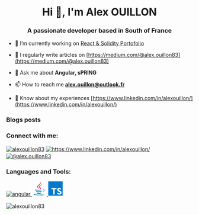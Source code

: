<h1 align="center">Hi 👋, I'm Alex OUILLON</h1>
<h3 align="center">A passionate developer based in South of France</h3>

- 🔭 I’m currently working on [React & Solidity Portofolio](https://github.com/AlexOuillon83/Portofolio-React-Sanity)

- 📝 I regularly write articles on [https://medium.com/@alex.ouillon83](https://medium.com/@alex.ouillon83)

- 💬 Ask me about **Angular, sPRING**

- 📫 How to reach me **alex.ouillon@outlook.fr**

- 📄 Know about my experiences [https://www.linkedin.com/in/alexouillon/](https://www.linkedin.com/in/alexouillon/)

### Blogs posts
<!-- BLOG-POST-LIST:START -->
<!-- BLOG-POST-LIST:END -->

<h3 align="left">Connect with me:</h3>
<p align="left">
<a href="https://dev.to/alexouillon83" target="blank"><img align="center" src="https://raw.githubusercontent.com/rahuldkjain/github-profile-readme-generator/master/src/images/icons/Social/devto.svg" alt="alexouillon83" height="30" width="40" /></a>
<a href="https://linkedin.com/in/https://www.linkedin.com/in/alexouillon/" target="blank"><img align="center" src="https://raw.githubusercontent.com/rahuldkjain/github-profile-readme-generator/master/src/images/icons/Social/linked-in-alt.svg" alt="https://www.linkedin.com/in/alexouillon/" height="30" width="40" /></a>
<a href="https://medium.com/@alex.ouillon83" target="blank"><img align="center" src="https://raw.githubusercontent.com/rahuldkjain/github-profile-readme-generator/master/src/images/icons/Social/medium.svg" alt="@alex.ouillon83" height="30" width="40" /></a>
</p>

<h3 align="left">Languages and Tools:</h3>
<p align="left"> <a href="https://angular.io" target="_blank" rel="noreferrer"> <img src="https://angular.io/assets/images/logos/angular/angular.svg" alt="angular" width="40" height="40"/> </a> <a href="https://www.java.com" target="_blank" rel="noreferrer"> <img src="https://raw.githubusercontent.com/devicons/devicon/master/icons/java/java-original.svg" alt="java" width="40" height="40"/> </a> <a href="https://www.typescriptlang.org/" target="_blank" rel="noreferrer"> <img src="https://raw.githubusercontent.com/devicons/devicon/master/icons/typescript/typescript-original.svg" alt="typescript" width="40" height="40"/> </a> </p>

<p><img align="center" src="https://github-readme-stats.vercel.app/api/top-langs?username=alexouillon83&show_icons=true&locale=en&layout=compact" alt="alexouillon83" /></p>
